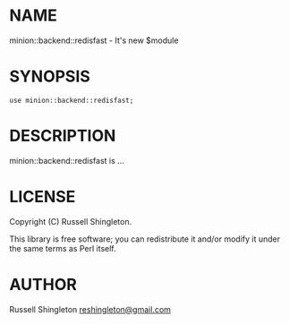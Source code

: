 
# NAME

minion::backend::redisfast - It's new $module

# SYNOPSIS

    use minion::backend::redisfast;

# DESCRIPTION

minion::backend::redisfast is ...

# LICENSE

Copyright (C) Russell Shingleton.

This library is free software; you can redistribute it and/or modify
it under the same terms as Perl itself.

# AUTHOR

Russell Shingleton <reshingleton@gmail.com>
